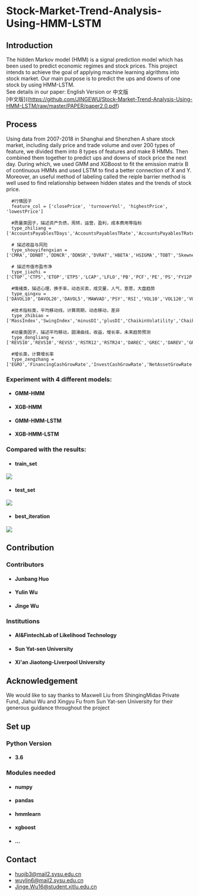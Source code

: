 # Stock-Market-Trend-Analysis-Using-HMM-LSTM
## Introduction

The hidden Markov model (HMM) is a signal prediction model which has been used to predict economic regimes and stock prices. This project intends to achieve the goal of applying machine learning algrithms into stock market. Our main purpose is to predict the ups and downs of one stock by using HMM-LSTM.<br> 
See details in our paper: English Version or 中文版 <br> [中文版]((https://github.com/JINGEWU/Stock-Market-Trend-Analysis-Using-HMM-LSTM/raw/master/PAPER/paper2.0.pdf)

## Process
 
Using data from 2007-2018 in Shanghai and Shenzhen A share stock market, including daily price and trade volume and over 200 types of feature, we divided them into 8 types of features and make 8 HMMs. Then combined them together to predict ups and downs of stock price the next day. During which, we used GMM and XGBoost to fit the emission matrix B of continuous HMMs and used LSTM to find a better connection of X and Y. Moreover, an useful method of labeling called the reiple barrier method is well used to find relationship between hidden states and the trends of stock price.<br>
 
 ```
   #行情因子
   feature_col = ['closePrice', 'turnoverVol', 'highestPrice', 'lowestPrice']
   
   #质量类因子，描述资产负债，周转，运营，盈利，成本费用等指标
   type_zhiliang = ['AccountsPayablesTDays','AccountsPayablesTRate','AccountsPayablesTRate','ARTDays','ARTDays','ARTDays','BLEV',',BondsPayableToAsset','BondsPayableToAsset','CashRateOfSales','CashToCurrentLiability','CurrentAssetsRatio','CurrentRatio','DebtEquityRatio','DebtEquityRatio','DebtsAssetRatio','EBITToTOR','EquityFixedAssetRatio','EquityToAsset','EquityTRate','FinancialExpenseRate','FixAssetRatio','FixedAssetsTRate','GrossIncomeRatio','IntangibleAssetRatio','InventoryTDays','InventoryTRate','LongDebtToAsset','LongDebtToWorkingCapital','LongTermDebtToAsset','MLEV','NetProfitRatio','NOCFToOperatingNI','NonCurrentAssetsRatio','NPToTOR','OperatingExpenseRate','OperatingProfitRatio','OperatingProfitToTOR','OperCashInToCurrentLiability','QuickRatio','ROA','ROA5','ROE','ROE5','SalesCostRatio','SaleServiceCashToOR','TaxRatio','TotalAssetsTRate','TotalProfitCostRatio','CFO2EV','ACCA','DEGM']
    
   # 描述收益与风险
   type_shouyifengxian = ['CMRA','DDNBT','DDNCR','DDNSR','DVRAT','HBETA','HSIGMA','TOBT','Skewness','BackwardADJ']
    
   # 描述市值市盈市净
   type_jiazhi = ['CTOP','CTP5','ETOP','ETP5','LCAP','LFLO','PB','PCF','PE','PS','FY12P','SFY12P','TA2EV','ASSI']
    
   #情绪类，描述心理，换手率，动态买卖，成交量，人气，意愿，大盘趋势
   type_qingxu = ['DAVOL10','DAVOL20','DAVOL5','MAWVAD','PSY','RSI','VOL10','VOL120','VOL20','VOL240','VOL5','VOL60','WVAD','ADTM','ATR14','QTR6','SBM','STM','OBV','OBV6','TVMA20','TVMA6','TVSTD20','TVSTD6','VDEA','VDIFF','VEMA10','WEMA12','VEMA26','VEMA5','VMACD','VOSC','VR','VROC12','VROC6','VSTD10','VSTD20','ACD6','ACD20','AR','BR','ARBR','NVI','PVI','JDQS20','KlingerOscillator','MoneyFlow20','Volatility']
    
   #技术指标类，平均移动线，计算周期，动态移动，差异
   type_zhibiao = ['MassIndex','SwingIndex','minusDI','plusDI','ChaikinVolatility','ChaikinOscillator','DownRVI','BollUp','BollDown','DHILO','EMA10','EMA120','EMA20','EMA5','EMA60','EA10','EA120','EA20','EA5','EA60','MFI','ILLIQUIDITY','MACD','KDJ_K','KDJ_D','KDJ_J','UpRVI','RVI','DBCD','ASI','EMV12','EMV6','ADX','ADXR','MTM','MTMMA','UOS','EMA12','EMA26','BBI','TEMA10','Ulcer10','Hurst','Ulcer5','TEMA5','CR20','Elder','DilutedEPS','EPS']
    
   #动量类因子，描述平均移动，圆滑曲线，收益，增长率，未来趋势预测
   type_dongliang = ['REVS10','REVS10','REVS5','RSTR12','RSTR24','DAREC','GREC','DAREV','GREV','DASREV','GSREV','EARNMOM','FiftyTwoWeekHigh','BIAS10','BIAS20','BIAS5','BIAS60','CCI10''CCI20','CCI5','CCI88','ROC6','ROC20','SRMI','ChandeSD','ChandeSU','CMO','ARC','AD','AD20','AD6','CoppockCurve','Aroon','AroonDown','AroonUp','DEA','DIFF','DDI','DIZ','DIF','PVT','PCT6','PVT12','TRIX5','TRIX10','MA10RegressCoeff12','MA10RegressCoeff6','PLRC6','PLRC12','APBMA','BBIC','MA10Close','BearPower','RC12','RC24']
    
   #增长类，计算增长率
   type_zengzhang = ['EGRO','FinancingCashGrowRate','InvestCashGrowRate','NetAssetGrowRate','NetProfitGrowRate','NPParentCompanyGrowRate','OperatingProfitGrowRate','OperatingRevenueGrowRate','OperCashGrowRate','SUE','TotalAssetGrowRate','TotalProfitGrowRate','REC','FEARNG','FSALESG','SUOI']
 ```
 
### Experiment with 4 different models: <br>
 
 * #### GMM-HMM <br>
 * #### XGB-HMM <br>
 * #### GMM-HMM-LSTM <br>
 * #### XGB-HMM-LSTM <br>
 
 ### Compared with the results: <br>

* #### train_set

![](https://github.com/JINGEWU/Stock-Market-Trend-Analysis-Using-HMM-LSTM/raw/master/FIGURE/train1.jpg)  

* #### test_set

![](https://github.com/JINGEWU/Stock-Market-Trend-Analysis-Using-HMM-LSTM/raw/master/FIGURE/test1.jpg)  

* #### best_iteration

![](https://github.com/JINGEWU/Stock-Market-Trend-Analysis-Using-HMM-LSTM/raw/master/FIGURE/best_iter.png)  

## Contribution

### Contributors

* #### Junbang Huo
* #### Yulin Wu
* #### Jinge Wu

### Institutions

* #### AI&FintechLab of Likelihood Technology
* #### Sun Yat-sen University
* #### Xi'an Jiaotong-Liverpool University

## Acknowledgement

We would like to say thanks to Maxwell Liu from ShingingMidas Private Fund, Jiahui Wu and Xingyu Fu from Sun Yat-sen University for their generous guidance throughout the project

## Set up

### Python Version

* #### 3.6

### Modules needed

* #### numpy
* #### pandas
* #### hmmlearn
* #### xgboost
* #### ...

## Contact

* huojb3@mail2.sysu.edu.cn
* wuylin6@mail2.sysu.edu.cn
* Jinge.Wu16@student.xjtlu.edu.cn
